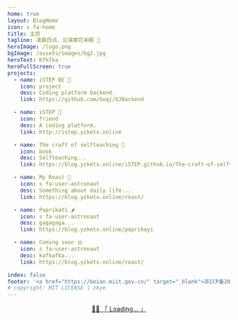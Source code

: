 ```yaml
---
home: true
layout: BlogHome
icon: s fa-home
title: 主页
tagline: 凌晨四点，见海棠花未眠 🌸
heroImage: /logo.png
bgImage: /assets/images/bg2.jpg
heroText: Kfkfka
heroFullScreen: true
projects:
  - name: iSTEP BE 🥤
    icon: project
    desc: Coding platform backend.
    link: https://github.com/Guqj/OJBackend

  - name: iSTEP 🍻
    icon: friend
    desc: A coding platform.
    link: http://istep.yzketx.online

  - name: The craft of selfteaching 🧭
    icon: book
    desc: Selfteaching...
    link: https://blog.yzketx.online/iSTEP.github.io/The-craft-of-selfteaching/

  - name: My Roast 🫥
    icon: s fa-user-astronaut
    desc: Something about daily life...
    link: https://blog.yzketx.online/roast/

  - name: PaprikaYi 🌶️
    icon: s fa-user-astronaut
    desc: gagagaga...
    link: https://blog.yzketx.online/paprikayi

  - name: Coming soon 🌞
    icon: s fa-user-astronaut
    desc: kafkafka...
    link: https://blog.yzketx.online/roast/

index: false
footer: '<a href="https://beian.miit.gov.cn/" target="_blank">浙ICP备2020044365号-2</a>'
# copyright: MIT LICENSE | zkye
---
```


<!-- 这里直接用 Vue Ajax 存在跨域问题；而 fetch 为浏览器方法，使用在build时node.js会警告 -->

<p class="heti" id="hitokoto" style="text-align:center"><a href="#" id="hitokoto_text">🍥🍃 「 Loading... 」</a></p>

<script>
export default {
  mounted() {
    axios.get('https://v1.hitokoto.cn/?c=d&c=e&c=i&c=j&c=k')
      .then(({ data }) => {
        const hitokoto = document.getElementById('hitokoto_text')
        hitokoto.href = 'https://hitokoto.cn/?uuid=' + data.uuid
        hitokoto.innerText = '🍃「 ' + data.hitokoto + '」'
    })
    .catch(console.error)
  },
}
</script>
